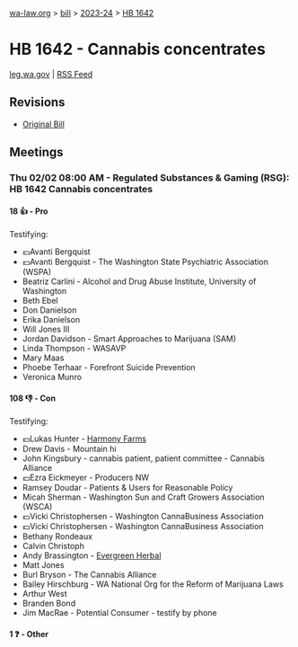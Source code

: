 [wa-law.org](/) > [bill](/bill/) > [2023-24](/bill/2023-24/) > [HB 1642](/bill/2023-24/hb/1642/)

# HB 1642 - Cannabis concentrates
[leg.wa.gov](https://app.leg.wa.gov/billsummary?BillNumber=1642&Year=2023&Initiative=false) | [RSS Feed](./rss.xml)

## Revisions
* [Original Bill](1/)

## Meetings
### Thu 02/02 08:00 AM - Regulated Substances & Gaming (RSG): HB 1642 Cannabis concentrates
#### 18 👍 - Pro
Testifying:
* 💵Avanti Bergquist
* 💵Avanti Bergquist - The Washington State Psychiatric Association (WSPA)
* Beatriz Carlini - Alcohol and Drug Abuse Institute, University of Washington
* Beth Ebel
* Don Danielson
* Erika Danielson
* Will Jones III
* Jordan Davidson - Smart Approaches to Marijuana (SAM)
* Linda Thompson - WASAVP
* Mary Maas
* Phoebe Terhaar - Forefront Suicide Prevention
* Veronica Munro

#### 108 👎 - Con
Testifying:
* 💵Lukas Hunter - [Harmony Farms](/org/harmony_farms/)
* Drew Davis - Mountain hi
* John Kingsbury - cannabis patient,  patient committee - Cannabis Alliance
* 💵Ezra Eickmeyer - Producers NW
* Ramsey Doudar - Patients & Users for Reasonable Policy
* Micah Sherman - Washington Sun and Craft Growers Association (WSCA)
* 💵Vicki Christophersen - Washington CannaBusiness Association
* 💵Vicki Christophersen - Washington CannaBusiness Association
* Bethany Rondeaux
* Calvin Christoph
* Andy Brassington - [Evergreen Herbal](/org/evergreen_herbal/)
* Matt Jones
* Burl Bryson - The Cannabis Alliance
* Bailey Hirschburg - WA National Org for the Reform of Marijuana Laws
* Arthur West
* Branden Bond
* Jim MacRae - Potential Consumer - testify by phone

#### 1 ❓ - Other

